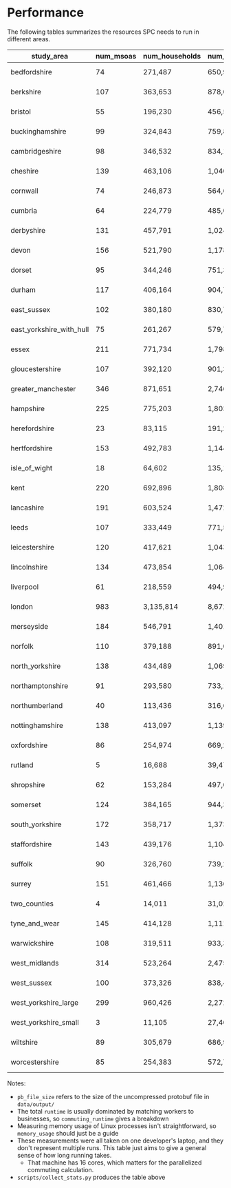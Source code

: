 # Performance

The following tables summarizes the resources SPC needs to run in different areas.

|       study_area       |num_msoas|num_households|num_people|pb_file_size|  runtime |commuting_runtime|memory_usage|
|------------------------|---------|--------------|----------|------------|----------|-----------------|------------|
|      bedfordshire      |    74   |    271,487   |  650,950 |  94.35MiB  |10 seconds|    6 seconds    |  295.78MiB |
|        berkshire       |   107   |    363,653   |  878,045 |  127.03MiB |13 seconds|    7 seconds    |  302.27MiB |
|         bristol        |    55   |    196,230   |  456,532 |  68.20MiB  | 5 seconds|     1 second    |  153.51MiB |
|     buckinghamshire    |    99   |    324,843   |  759,879 |  109.15MiB |10 seconds|    5 seconds    |  299.43MiB |
|     cambridgeshire     |    98   |    346,532   |  834,141 |  120.21MiB |13 seconds|    6 seconds    |  302.25MiB |
|        cheshire        |   139   |    463,106   | 1,040,634|  150.61MiB |15 seconds|    6 seconds    |  306.93MiB |
|        cornwall        |    74   |    246,873   |  564,604 |  83.34MiB  | 7 seconds|    2 seconds    |  279.33MiB |
|         cumbria        |    64   |    224,779   |  485,035 |  70.73MiB  | 8 seconds|    3 seconds    |  154.04MiB |
|       derbyshire       |   131   |    457,791   | 1,024,952|  148.77MiB |16 seconds|    8 seconds    |  306.59MiB |
|          devon         |   156   |    521,790   | 1,178,315|  171.73MiB |20 seconds|    10 seconds   |  558.07MiB |
|         dorset         |    95   |    344,246   |  751,334 |  109.21MiB |11 seconds|    4 seconds    |  300.99MiB |
|         durham         |   117   |    406,164   |  904,785 |  130.78MiB |10 seconds|    3 seconds    |  301.74MiB |
|       east_sussex      |   102   |    380,180   |  830,761 |  120.05MiB |11 seconds|    5 seconds    |  301.82MiB |
|east_yorkshire_with_hull|    75   |    261,267   |  579,746 |  85.40MiB  | 7 seconds|    2 seconds    |  280.82MiB |
|          essex         |   211   |    771,734   | 1,798,893|  260.51MiB |36 seconds|    24 seconds   |  602.83MiB |
|     gloucestershire    |   107   |    392,120   |  901,395 |  129.72MiB |13 seconds|    5 seconds    |  304.15MiB |
|   greater_manchester   |   346   |    871,651   | 2,746,858|  388.45MiB | 2 minutes|    83 seconds   |   1.09GiB  |
|        hampshire       |   225   |    775,203   | 1,803,991|  262.30MiB |41 seconds|    28 seconds   |  603.87MiB |
|      herefordshire     |    23   |    83,115    |  191,282 |  27.91MiB  | 4 seconds|     1 second    |  76.86MiB  |
|      hertfordshire     |   153   |    492,783   | 1,144,974|  165.25MiB |19 seconds|    11 seconds   |  557.76MiB |
|      isle_of_wight     |    18   |    64,602    |  135,125 |  20.72MiB  | 3 seconds|     1 second    |  72.07MiB  |
|          kent          |   220   |    692,896   | 1,808,206|  259.15MiB |29 seconds|    18 seconds   |  601.44MiB |
|       lancashire       |   191   |    603,524   | 1,472,550|  210.57MiB |22 seconds|    12 seconds   |  594.20MiB |
|          leeds         |   107   |    333,449   |  771,520 |  112.94MiB |21 seconds|    7 seconds    |  301.40MiB |
|     leicestershire     |   120   |    417,621   | 1,043,283|  147.66MiB |17 seconds|    10 seconds   |  304.30MiB |
|      lincolnshire      |   134   |    473,854   | 1,064,174|  153.04MiB |13 seconds|    6 seconds    |  553.98MiB |
|        liverpool       |    61   |    218,559   |  494,999 |  70.81MiB  | 9 seconds|    3 seconds    |  152.88MiB |
|         london         |   983   |   3,135,814  | 8,672,103|   1.23GiB  |11 minutes|    10 minutes   |   4.32GiB  |
|       merseyside       |   184   |    546,791   | 1,401,012|  199.91MiB |25 seconds|    17 seconds   |  592.73MiB |
|         norfolk        |   110   |    379,188   |  891,006 |  129.99MiB |11 seconds|    4 seconds    |  304.41MiB |
|     north_yorkshire    |   138   |    434,489   | 1,069,514|  154.35MiB |14 seconds|    6 seconds    |  554.40MiB |
|    northamptonshire    |    91   |    293,580   |  733,190 |  106.13MiB | 9 seconds|    4 seconds    |  299.26MiB |
|     northumberland     |    40   |    113,436   |  316,618 |  45.45MiB  | 5 seconds|     1 second    |  141.78MiB |
|     nottinghamshire    |   138   |    413,097   | 1,139,096|  163.42MiB |18 seconds|    11 seconds   |  555.30MiB |
|       oxfordshire      |    86   |    254,974   |  669,237 |  96.24MiB  | 9 seconds|    4 seconds    |  281.55MiB |
|         rutland        |    5    |    16,688    |  39,475  |   5.79MiB  | 2 seconds|     1 second    |  20.63MiB  |
|       shropshire       |    62   |    153,284   |  497,064 |  70.73MiB  | 6 seconds|    2 seconds    |  152.21MiB |
|        somerset        |   124   |    384,165   |  944,394 |  137.94MiB |14 seconds|    6 seconds    |  304.68MiB |
|     south_yorkshire    |   172   |    358,717   | 1,373,401|  191.22MiB |25 seconds|    17 seconds   |  556.05MiB |
|      staffordshire     |   143   |    439,176   | 1,104,925|  157.70MiB |14 seconds|    6 seconds    |  554.71MiB |
|         suffolk        |    90   |    326,760   |  739,296 |  106.69MiB | 9 seconds|    3 seconds    |  298.95MiB |
|         surrey         |   151   |    461,466   | 1,136,090|  163.70MiB |21 seconds|    13 seconds   |  557.62MiB |
|      two_counties      |    4    |    14,011    |  31,024  |   4.73MiB  |10 seconds|     1 second    |  11.73MiB  |
|      tyne_and_wear     |   145   |    414,128   | 1,111,239|  157.14MiB |12 seconds|    6 seconds    |  553.16MiB |
|      warwickshire      |   108   |    319,511   |  933,391 |  132.23MiB |16 seconds|    9 seconds    |  302.51MiB |
|      west_midlands     |   314   |    523,264   | 2,475,918|  347.98MiB |37 seconds|    24 seconds   |   1.05GiB  |
|       west_sussex      |   100   |    373,326   |  838,440 |  122.10MiB |11 seconds|    4 seconds    |  302.56MiB |
|  west_yorkshire_large  |   299   |    960,426   | 2,272,063|  331.00MiB |41 seconds|    27 seconds   |   1.08GiB  |
|  west_yorkshire_small  |    3    |    11,105    |  27,466  |   4.26MiB  | 6 seconds|     1 second    |  11.59MiB  |
|        wiltshire       |    89   |    305,679   |  686,963 |  100.68MiB | 8 seconds|    2 seconds    |  297.41MiB |
|     worcestershire     |    85   |    254,383   |  572,751 |  83.90MiB  | 8 seconds|    3 seconds    |  279.81MiB |

Notes:

- `pb_file_size` refers to the size of the uncompressed protobuf file in `data/output/`
- The total `runtime` is usually dominated by matching workers to businesses, so `commuting_runtime` gives a breakdown
- Measuring memory usage of Linux processes isn't straightforward, so `memory_usage` should just be a guide
- These measurements were all taken on one developer's laptop, and they don't represent multiple runs. This table just aims to give a general sense of how long running takes.
  - That machine has 16 cores, which matters for the parallelized commuting calculation.
- `scripts/collect_stats.py` produces the table above
